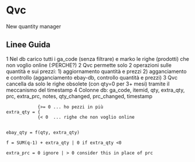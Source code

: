 Qvc
===

New quantity manager


Linee Guida
-----------

1 Nel db carico tutti i ga_code (senza filtrare) e marko le righe (prodotti) che non voglio online (:PERCHE?)
2 Qvc permette solo 2 operazioni sulle quantità e sui prezzi:
	1) aggiornamento quantità e prezzi
	2) agganciamento e controllo (agganciamento ebay-db, controllo quantità e prezzi)
3 Qvc cancella da solo le righe obsolete (con qty=0 per 3+ mesi) tramite il meccanismo del timestamp
4 Colonne db: ga_code, itemid, qty, extra_qty, prc, extra_prc, notes, qty_changed, prc_changed, timestamp

				{>= 0 ... ho pezzi in più
	extra_qty = {
				{< 0  ... righe che non voglio online


	ebay_qty = f(qty, extra_qty)

	f = SUM(q-1) + extra_qty | 0 if extra_qty <0

	extra_prc = 0 ignore | > 0 consider this in place of prc